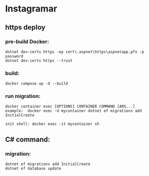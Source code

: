 # Instagramar
## https deploy
### pre-build Docker:
    dotnet dev-certs https -ep cert\.aspnet\https\aspnetapp.pfx -p password
    dotnet dev-certs https --trust
### build:
    docker compose up -d --build
### run migration:
    docker container exec [OPTIONS] CONTAINER COMMAND [ARG...]
    example:  docker exec -d mycontainer dotnet ef migrations add InitialCreate
    
    init shell: docker exec -it mycontainer sh

## C# command:
### migration:
    dotnet ef migrations add InitialCreate
    dotnet ef database update